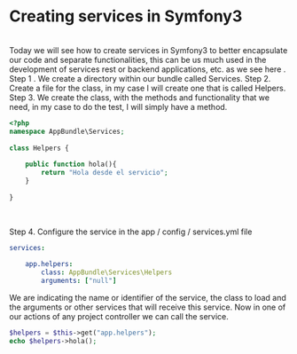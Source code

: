 <h1>Creating services in Symfony3 </h1><br>
Today we will see how to create services in Symfony3 to better encapsulate our code and separate functionalities, this can be us much used in the development of services rest or backend applications, etc. as we see here .
Step 1 . We create a directory within our bundle called Services.
Step 2. Create a file for the class, in my case I will create one that is called Helpers.
Step 3. We create the class, with the methods and functionality that we need, in my case to do the test, I will simply have a method.<br>

```php
<?php
namespace AppBundle\Services;
 
class Helpers {
 
    public function hola(){
        return "Hola desde el servicio";
    }
     
}
```
<br>

Step 4. Configure the service in the app / config / services.yml file
<br>
```yaml
services:
 
    app.helpers:
        class: AppBundle\Services\Helpers
        arguments: ["null"]
```        
        
  We are indicating the name or identifier of the service, the class to load and the arguments or other services that will receive this service.
Now in one of our actions of any project controller we can call the service.<br>
```php
$helpers = $this->get("app.helpers");
echo $helpers->hola();
```
